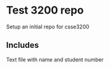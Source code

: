 # Test 3200 repo

Setup an initial repo for csse3200

## Includes 

Text file with name and student number
